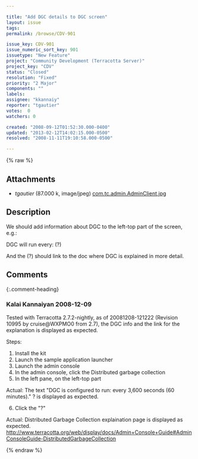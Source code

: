 ```yaml
---

title: "Add DGC details to DGC screen"
layout: issue
tags: 
permalink: /browse/CDV-901

issue_key: CDV-901
issue_numeric_sort_key: 901
issuetype: "New Feature"
project: "Community Development (Terracotta Server)"
project_key: "CDV"
status: "Closed"
resolution: "Fixed"
priority: "2 Major"
components: ""
labels: 
assignee: "kkannaiy"
reporter: "tgautier"
votes:  0
watchers: 0

created: "2008-09-12T01:52:30.000-0400"
updated: "2013-02-12T14:02:15.000-0500"
resolved: "2008-11-11T19:10:58.000-0500"

---
```




{% raw %}


## Attachments
  
* <em>tgautier</em> (87.000 k, image/jpeg) [com.tc.admin.AdminClient.jpg](/attachments/CDV/CDV-901/com.tc.admin.AdminClient.jpg)
  



## Description

<div markdown="1" class="description">

We should add information about DGC to the left-top part of the screen, e.g.:

DGC will run every: <time here>  (?)

And the (?) should link to the doc where DGC is explained in more detail.

</div>

## Comments


{:.comment-heading}
### **Kalai Kannaiyan** <span class="date">2008-12-09</span>

<div markdown="1" class="comment">

Tested with Terracotta 2.7.2-nightly, as of 20081208-121222 (Revision 10995 by cruise@WXPMO0 from 2.7),
 the DGC info and the link for the explanation is displayed as expected.

Steps:
1. Install the kit
2. Launch the sample application launcher
3. Launch the admin console
4. In the admin console, click the Distributed garbage collection
5. In the left pane, on the left-top part 

Actual: The text "DGC is configured to run: every 3,600 seconds (60 minutes)."    ? is displayed as expected.

6. Click the "?"

Actual: Distributed Garbage Collection explaination page is displayed as expected.
http://www.terracotta.org/web/display/docs/Admin+Console+Guide#AdminConsoleGuide-DistributedGarbageCollection

</div>



{% endraw %}
